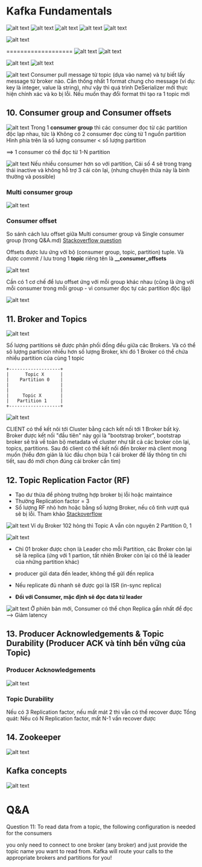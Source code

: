 # Kafka Fundamentals

![alt text](./images/image-2.png)
![alt text](./images/image-3.png)
![alt text](./images/image-5.png)
![alt text](./images/image-4.png)
![alt text](./images/image-6.png)



![alt text](./images/image-7.png)


===================
![alt text](./images/image-8.png)
![alt text](./images/image-9.png)

![alt text](./images/image-10.png)
![alt text](./images/image-11.png)

![alt text](./images/image-12.png)
Consumer pull message từ topic (dựa vào name) và tự biết lấy message từ broker nào.
Cần thống nhất 1 format chung cho message (ví dụ: key là integer, value là string), như vậy thì quá trình DeSerializer mới thực hiện chính xác và ko bị lỗi. Nếu muốn thay đổi format thì tạo ra 1 topic mới


## 10. Consumer group and Consumer offsets

![alt text](./images/image-14.png)
Trong 1 **consumer group** thì các consumer đọc từ các partition độc lạp nhau, tức là Không có 2 consumer đọc cùng từ 1 nguồn partition
Hình phía trên là số lượng consumer < số lượng partition

==> 1 consumer có thể đọc từ 1-N partition

![alt text](./images/image-13.png)
Nếu nhiều consumer hơn so với partition,
Cái số 4 sẽ trong trạng thái inactive và không hỗ trợ 3 cái còn lại, (nhưng chuyện thừa này là bình thường và possible)

### Multi consumer group
![alt text](./images/image-15.png)

### Consumer offset

So sánh cách lưu offset giữa Multi consumer group và Single consumer group (trong Q&A.md)
[Stackoverflow question](https://stackoverflow.com/questions/45175424/how-multiple-consumer-group-consumers-work-across-partition-on-the-same-topic-in)

Offsets được lưu ứng với bộ (consumer group, topic, partition) tuple. Và được commit / lưu trong 1 **topic** riêng tên là  **__consumer_offsets**

![alt text](./images/image-17.png)

Cần có 1 cơ chế để lưu offset ứng với mỗi group khác nhau (cũng là ứng với mỗi consumer trong mỗi group - vì consumer đọc tự các partition độc lập)

![alt text](./images/image-16.png)


## 11. Broker and Topics

![alt text](./images/image-18.png)

Số lượng partitions sẽ được phân phối đồng đều giữa các Brokers.
Và có thể sô lượng particion nhiều hơn số lượng Broker, khi đó 1 Broker có thể chứa nhiều partition của cùng 1 topic

    +-------------------+
    |      Topic X      |
    |    Partition 0    |
    |                   |
    |                   |
    |     Topic X       |
    |   Partition 1     |
    +-------------------+

![alt text](./images/image-19.png)

CLIENT có thể kết nôi tới Cluster bằng cách kết nối tới 1 Broker bất kỳ. Broker được kết nối "đầu tiên" này gọi là "bootstrap broker", bootstrap broker sẽ trả về toàn bộ metadata về cluster như tất cả các broker còn lại, topics, partitions. Sau đó client có thể kết nối đến broker mà client mong muốn (hiểu đơn giản là lúc đầu chọn bừa 1 cái broker để lấy thông tin chi tiết, sau đó mới chọn đúng cái broker cần tìm)

## 12. Topic Replication Factor (RF)

- Tạo dư thừa để phòng trường hợp broker bị lỗi hoặc maintaince
- Thường Replication factor = 3
- Số lượng RF nhỏ hơn hoặc bằng số lượng Broker, nếu cô tình vượt quá sẽ bị lỗi. Tham khảo [Stackoverflow](https://stackoverflow.com/questions/59858907/kafka-number-of-partitions-are-more-than-no-of-broker)

![alt text](./images/image-20.png)
Ví dụ Broker 102 hỏng thì Topic A vẫn còn nguyên 2 Partition 0, 1

![alt text](./images/image-21.png)
- Chỉ 01 broker được chọn là Leader cho mỗi Partition, các Broker còn lại sẽ là replica (ứng với 1 partion, tất nhiên Broker còn lại có thể là leader của những partition khác)
- producer gửi data đến leader, không thể gửi đến replica
- Nếu replicate đủ nhanh sẽ được gọi là ISR (in-sync replica)

- **Đối với Consumer, mặc định sẽ đọc data từ leader**

![alt text](./images/image-22.png)
Ở phiên bản mới, Consumer có thể chọn Replica gần nhất để đọc --> Giảm latency

## 13. Producer Acknowledgements & Topic Durability (Producer ACK và tính bền vững của Topic)

### Producer Acknowledgements 
![alt text](./images/image-23.png)

### Topic Durability
Nếu có 3 Replication factor, nếu mất mát 2 thì vẫn có thể recover được
Tổng quát: Nếu có N Replication factor, mất N-1 vấn recover được

## 14. Zookeeper
![alt text](./images/image-24.png)

## Kafka concepts
![alt text](./images/image-25.png)


# Q&A

Question 11:
To read data from a topic, the following configuration is needed for the consumers

you only need to connect to one broker (any broker) and just provide the topic name you want to read from. Kafka will route your calls to the appropriate brokers and partitions for you!